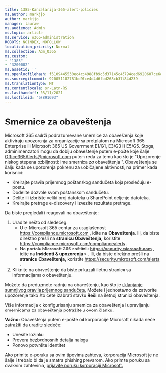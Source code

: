 ```yaml
---
title: 1385-Kancelarija-365-alert-policies
ms.author: markjjo
author: markjjo
manager: lauraw
ms.audience: Admin
ms.topic: article
ms.service: o365-administration
ROBOTS: NOINDEX, NOFOLLOW
localization_priority: Normal
ms.collection: Adm_O365
ms.custom:
- "1385"
- "3200002"
ms.assetid: ''
ms.openlocfilehash: f5109445530ec4cc4988fb9c5d37145c45794ced6920607ce6df85c6497c25ec
ms.sourcegitcommit: 920051182781bd97ce4d4d6fbd268cb37b84d239
ms.translationtype: MT
ms.contentlocale: sr-Latn-RS
ms.lasthandoff: 08/11/2021
ms.locfileid: "57891693"
---
```

# <a name="alert-policies"></a>Smernice za obaveštenja

Microsoft 365 sadrži podrazumevane smernice za obaveštenja koje aktiviraju upozorenja za organizacije sa pretplatom na Microsoft 365 Enterprise ili Microsoft 365 US Government E1/G1, E3/G3 ili E5/G5. [](https://docs.microsoft.com/microsoft-365/compliance/alert-policies#default-alert-policies) Stoga, adminimenzatori mogu da dobiju obaveštenje putem e-pošte koje šalje Office365Alerts@microsoft.com putem reda za temu kao što je "Upozorenje niskog stepena ozbiljnosti: ime smernica *za* obaveštenja ". Obaveštenja se šalju kada se upozorenja pokrenu za uobičajene aktivnosti, na primer kada korisnici:

- Kreirajte pravila prijemnog poštanskog sandučeta koja proslećuju e-poštu.
- Dodelite dozvole svom poštanskom sandučetu.
- Delite ili izbrišite veliki broj datoteka u SharePoint deljenje datoteka.
- Kreirajte pretrage e-discovery i izvezite rezultate pretrage.

Da biste pregledali i reagovali na obaveštenje:

1. Uradite nešto od sledećeg:
   - U e-Microsoft 365 centar za usaglašenost <https://compliance.microsoft.com> , idite na **Obaveštenja**. Ili, da biste direktno prešli na **stranicu Obaveštenja,** koristite <https://compliance.microsoft.com/compliancealerts> .
   - Na portalu Microsoft 365 zaštitnik <https://security.microsoft.com> , idite na **Incidenti & upozorenja** \> . Ili, da biste direktno prešli na **stranicu Obaveštenja,** koristite <https://security.microsoft.com/alerts> .
2. Kliknite na obaveštenje da biste prikazali iletnu stranicu sa informacijama o obaveštenju.

Možete da preduzmete radnju na obaveštenju, kao što je [uklanjanje sumnjivog pravila prijemnog sandučeta.](https://docs.microsoft.com/microsoft-365/security/office-365-security/responding-to-a-compromised-email-account) Možete i jednostavno da zatvorite upozorenje tako što ćete izabrati stavku **Reši** na iletnoj stranici obaveštenja.

Više informacija o konfigurisanju smernica za obaveštenja i upravljanju smernicama za obaveštenja potražite u [ovom članku.](https://docs.microsoft.com/microsoft-365/compliance/alert-policies)

**Važno:** Obaveštenja putem e-pošte od korporacije Microsoft nikada neće zatražiti da uradite sledeće:

- Unesite lozinku
- Provera bezbednosnih detalja naloga
- Ponovo potvrdite identitet

Ako primite e-poruku sa ovim tipovima zahteva, korporacija Microsoft je ne šalje i trebalo bi da je smatra phishing prevarom. Ako primite poruku sa ovakvim zahtevima, [prijavite poruku korporaciji Microsoft.](https://docs.microsoft.com/microsoft-365/security/office-365-security/report-junk-email-messages-to-microsoft)
